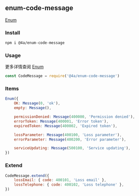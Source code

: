 enum-code-message
---
[Enum](https://github.com/gavinning/enum)

### Install
```sh
npm i @4a/enum-code-message
```

### Usage
更多详情查阅 [Enum](https://github.com/gavinning/enum)
```js
const CodeMessage = require('@4a/enum-code-message')
```

### Items
```js
Enum({
    OK: Message(0, 'ok'),
    empty: Message(),

    permissionDenied: Message(400000, 'Permission denied'),
    errorToken: Message(400001, 'Error token'),
    expiredToken: Message(400002, 'Expired token'),

    lossParameter: Message(400100, 'Loss parameter'),
    errorParameter: Message(400200, 'Error parameter'),

    serviceUpdating: Message(500100, 'Service updating'),
})
```

### Extend
```js
CodeMessage.extend({
    lossEmail: { code: 400101, 'Loss email' },
    lossTelephone: { code: 400102, 'Loss telephone' },
})
```
